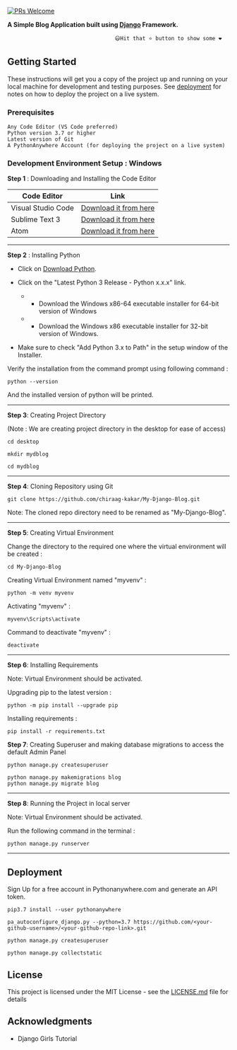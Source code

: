 [![PRs Welcome](https://img.shields.io/badge/PRs-welcome-brightgreen.svg?style=flat-square)](https://github.com/chiraag-kakar/My-Django-Blog/pulls)


**A Simple Blog Application built using [Django](https://docs.djangoproject.com/en/3.1/) Framework.**

                                      😃Hit that ⭐ button to show some ❤️           

## Getting Started

These instructions will get you a copy of the project up and running on your local machine for development and testing purposes. See [deployment](#Deployment) for notes on how to deploy the project on a live system.

### Prerequisites
```
Any Code Editor (VS Code preferred)
Python version 3.7 or higher
Latest version of Git
A PythonAnywhere Account (for deploying the project on a live system)
```

### Development Environment Setup : Windows
**Step 1** : Downloading and Installing the Code Editor

| **Code Editor** | **Link** 	|
|-	|-	|
| Visual Studio Code 	| [Download it from here](https://code.visualstudio.com/)	|
| Sublime Text 3 	| [Download it from here](https://www.sublimetext.com/3) |
| Atom 	| [Download it from here](https://atom.io/)	|

---
**Step 2** : Installing Python
* Click on [Download Python](https://www.python.org/downloads/windows/).
* Click on the "Latest Python 3 Release - Python x.x.x" link.
   * * Download the Windows x86-64 executable installer for 64-bit version of Windows
   * * Download the Windows x86 executable installer for 32-bit version of Windows.


* Make sure to check "Add Python 3.x to Path" in the setup window of the Installer.

Verify the installation from the command prompt using following command :
```
python --version
```
And the installed version of python will be printed.


---
**Step 3**: Creating Project Directory 


(Note : We are creating project directory in the desktop for ease of access)

```
cd desktop

mkdir mydblog

cd mydblog
```
---
**Step 4**: Cloning Repository using Git
```
git clone https://github.com/chiraag-kakar/My-Django-Blog.git
```
Note: The cloned repo directory need to be renamed as "My-Django-Blog".

---
**Step 5**: Creating Virtual Environment

Change the directory to the required one where the virtual environment will be created :
```
cd My-Django-Blog
```
Creating Virtual Environment named "myvenv" :
```
python -m venv myvenv
```
Activating "myvenv" :
```
myvenv\Scripts\activate
```
Command to deactivate "myvenv" :
```
deactivate
```
---
**Step 6**: Installing Requirements


Note: Virtual Environment should be activated.


Upgrading pip to the latest version :
```
python -m pip install --upgrade pip
```


Installing requirements :
```
pip install -r requirements.txt
```
**Step 7**: Creating Superuser and making database migrations to access the default Admin Panel
```
python manage.py createsuperuser
```
```
python manage.py makemigrations blog
python manage.py migrate blog
```

---
**Step 8**: Running the Project in local server


Note: Virtual Environment should be activated.


Run the following command in the terminal :
```
python manage.py runserver
```

---
## Deployment

Sign Up for a free account in Pythonanywhere.com and generate an API token.

```
pip3.7 install --user pythonanywhere

pa_autoconfigure_django.py --python=3.7 https://github.com/<your-github-username>/<your-github-repo-link>.git

python manage.py createsuperuser

python manage.py collectstatic
```


## License

This project is licensed under the MIT License - see the [LICENSE.md](LICENSE.md) file for details

## Acknowledgments

* Django Girls Tutorial
